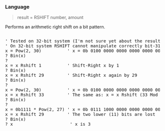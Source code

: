 ### Language

> result = RSHIFT number, amount

Performs an arithmetic right shift on a bit pattern.



<pre>

' Tested on 32-bit system (I'm not sure yet about the result on 64-bit system);
' On 32-bit system RSHIFT cannot manipulate correctly bit-31 (leftmost bit).
x = Pow(2, 30)          ' x = 0b 0100 0000 0000 0000 0000 0000 0000 0000
? Bin(x)
?
x = x Rshift 1          ' Shift-Right x by 1
? Bin(x)
x = x Rshift 29         ' Shift-Right x again by 29
? Bin(x)
?
x = Pow(2, 30)          ' x = 0b 0100 0000 0000 0000 0000 0000 0000 0000
x = x Rshift 33         ' The same as: x = x Rshift (33 Mod 32)
? Bin(x)
?
x = 0b1111 * Pow(2, 27) ' x = 0b 0111 1000 0000 0000 0000 0000 0000 0000
x = x Rshift 29         ' The two lower (11) bits are lost
? Bin(x)
? x                      ' x is 3

</pre>

